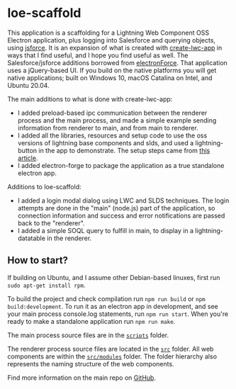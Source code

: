 # loe-scaffold

This application is a scaffolding for a Lightning Web Component OSS Electron application, plus
logging into Salesforce and querying objects, using [jsforce](https://github.com/jsforce/jsforce).
It is an expansion of what is created with [create-lwc-app](https://github.com/muenzpraeger/create-lwc-app) in ways that I find useful, and I hope you find useful as well. 
The Salesforce/jsforce additions borrowed from [electronForce](https://github.com/acrosman/electronForce). 
That application uses a jQuery-based UI.
If you build on the native platforms you will get native applications; built on Windows 10, macOS Catalina on Intel, and Ubuntu 20.04.

The main additions to what is done with create-lwc-app:
- I added preload-based ipc communication between the renderer process and the main process, and
made a simple example sending information from renderer to main, and from main to renderer.
- I added all the libraries, resources and setup code to use the oss versions of lightning base components and slds, and used a lightning-button in the app to demonstrate. The setup steps came from 
[this article](https://developer.salesforce.com/blogs/2020/12/build-connected-apps-anywhere-using-lightning-base-components).
- I added electron-forge to package the application as a true standalone electron app.

Additions to loe-scaffold:
- I added a login modal dialog using LWC and SLDS techniques. The login attempts are done in the "main" (node.js) part of the application, so connection information and success and error notifications are passed back to the "renderer".
- I added a simple SOQL query to fulfill in main, to display in a lightning-datatable in the renderer.

## How to start?

If building on Ubuntu, and I assume other Debian-based linuxes, first run `sudo apt-get install rpm`. 

To build the project and check compilation run `npm run build` or `npm build:development`.
To run it as an electron app in development, and see your main process console.log statements,
run `npm run start`. When you're ready to make a standalone application run `npm run make`.

The main process source files are in the [`scripts`](./scripts) folder.

The renderer process source files are located in the [`src`](./src) folder. All web components are within the [`src/modules`](./src/modules) folder. The folder hierarchy also represents the naming structure of the web components.

Find more information on the main repo on [GitHub](https://github.com/muenzpraeger/create-lwc-app).
